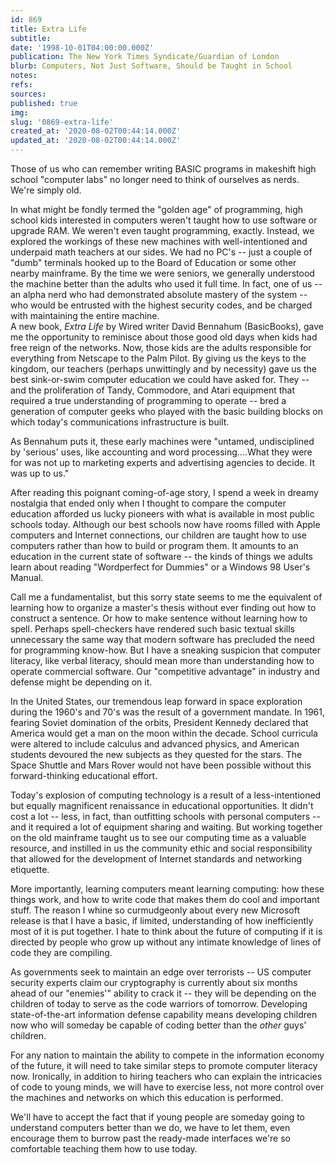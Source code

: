 ```yaml
---
id: 869
title: Extra Life
subtitle: 
date: '1998-10-01T04:00:00.000Z'
publication: The New York Times Syndicate/Guardian of London
blurb: Computers, Not Just Software, Should be Taught in School
notes: 
refs: 
sources: 
published: true
img: 
slug: '0869-extra-life'
created_at: '2020-08-02T00:44:14.000Z'
updated_at: '2020-08-02T00:44:14.000Z'
---
```

Those of us who can remember writing BASIC programs in makeshift high school "computer labs" no longer need to think of ourselves as nerds. We're simply old.

In what might be fondly termed the "golden age" of programming, high school kids interested in computers weren't taught how to use software or upgrade RAM. We weren't even taught programming, exactly. Instead, we explored the workings of these new machines with well-intentioned and underpaid math teachers at our sides. We had no PC's -- just a couple of "dumb" terminals hooked up to the Board of Education or some other nearby mainframe. By the time we were seniors, we generally understood the machine better than the adults who used it full time. In fact, one of us -- an alpha nerd who had demonstrated absolute mastery of the system -- who would be entrusted with the highest security codes, and be charged with maintaining the entire machine.  
A new book, *Extra Life* by Wired writer David Bennahum (BasicBooks), gave me the opportunity to reminisce about those good old days when kids had free reign of the networks. Now, those kids are the adults responsible for everything from Netscape to the Palm Pilot. By giving us the keys to the kingdom, our teachers (perhaps unwittingly and by necessity) gave us the best sink-or-swim computer education we could have asked for. They -- and the proliferation of Tandy, Commodore, and Atari equipment that required a true understanding of programming to operate -- bred a generation of computer geeks who played with the basic building blocks on which today's communications infrastructure is built.

As Bennahum puts it, these early machines were "untamed, undisciplined by 'serious' uses, like accounting and word processing....What they were for was not up to marketing experts and advertising agencies to decide. It was up to us."

After reading this poignant coming-of-age story, I spend a week in dreamy nostalgia that ended only when I thought to compare the computer education afforded us lucky pioneers with what is available in most public schools today. Although our best schools now have rooms filled with Apple computers and Internet connections, our children are taught how to use computers rather than how to build or program them. It amounts to an education in the current state of software -- the kinds of things we adults learn about reading "Wordperfect for Dummies" or a Windows 98 User's Manual.

Call me a fundamentalist, but this sorry state seems to me the equivalent of learning how to organize a master's thesis without ever finding out how to construct a sentence. Or how to make sentence without learning how to spell. Perhaps spell-checkers have rendered such basic textual skills unnecessary the same way that modern software has precluded the need for programming know-how. But I have a sneaking suspicion that computer literacy, like verbal literacy, should mean more than understanding how to operate commercial software. Our "competitive advantage" in industry and defense might be depending on it.

In the United States, our tremendous leap forward in space exploration during the 1960's and 70's was the result of a government mandate. In 1961, fearing Soviet domination of the orbits, President Kennedy declared that America would get a man on the moon within the decade. School curricula were altered to include calculus and advanced physics, and American students devoured the new subjects as they quested for the stars. The Space Shuttle and Mars Rover would not have been possible without this forward-thinking educational effort.

Today's explosion of computing technology is a result of a less-intentioned but equally magnificent renaissance in educational opportunities. It didn't cost a lot -- less, in fact, than outfitting schools with personal computers -- and it required a lot of equipment sharing and waiting. But working together on the old mainframe taught us to see our computing time as a valuable resource, and instilled in us the community ethic and social responsibility that allowed for the development of Internet standards and networking etiquette.

More importantly, learning computers meant learning computing: how these things work, and how to write code that makes them do cool and important stuff. The reason I whine so curmudgeonly about every new Microsoft release is that I have a basic, if limited, understanding of how inefficiently most of it is put together. I hate to think about the future of computing if it is directed by people who grow up without any intimate knowledge of lines of code they are compiling.

As governments seek to maintain an edge over terrorists -- US computer security experts claim our cryptography is currently about six months ahead of our "enemies'" ability to crack it -- they will be depending on the children of today to serve as the code warriors of tomorrow. Developing state-of-the-art information defense capability means developing children now who will someday be capable of coding better than the *other* guys' children.

For any nation to maintain the ability to compete in the information economy of the future, it will need to take similar steps to promote computer literacy now. Ironically, in addition to hiring teachers who can explain the intricacies of code to young minds, we will have to exercise less, not more control over the machines and networks on which this education is performed.

We'll have to accept the fact that if young people are someday going to understand computers better than we do, we have to let them, even encourage them to burrow past the ready-made interfaces we're so comfortable teaching them how to use today.
